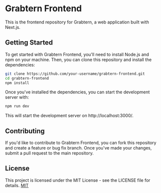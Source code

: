 # Grabtern Frontend

This is the frontend repository for Grabtern, a web application built with Next.js.

## Getting Started

To get started with Grabtern Frontend, you'll need to install Node.js and npm on your machine. Then, you can clone this repository and install the dependencies:

```bash
git clone https://github.com/your-username/grabtern-frontend.git
cd grabtern-frontend
npm install

```
Once you've installed the dependencies, you can start the development server with:

```bash
npm run dev

```

This will start the development server on http://localhost:3000/.

## Contributing

If you'd like to contribute to Grabtern Frontend, you can fork this repository and create a feature or bug fix branch. Once you've made your changes, submit a pull request to the main repository.

## License
This project is licensed under the MIT License - see the LICENSE file for details.
[MIT](https://choosealicense.com/licenses/mit/)
